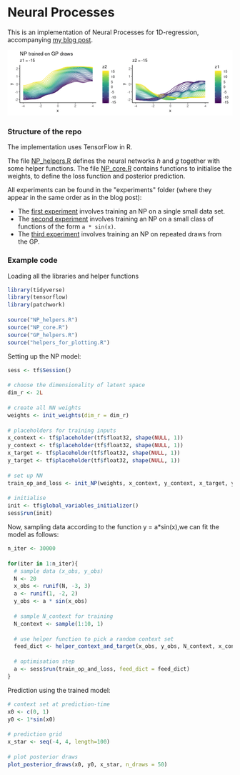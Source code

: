 # Neural Processes

This is an implementation of Neural Processes for 1D-regression, accompanying [my blog post](https://kasparmartens.rbind.io/post/np/). 

![](fig/NP_banner.gif)

### Structure of the repo

The implementation uses TensorFlow in R. 

The file [NP_helpers.R](https://github.com/kasparmartens/NeuralProcesses/blob/master/NP_helpers.R) defines the neural networks $h$ and $g$ together with some helper functions. The file [NP_core.R](https://github.com/kasparmartens/NeuralProcesses/blob/master/NP_core.R) contains functions to initialise the weights, to define the loss function and posterior prediction. 

All experiments can be found in the "experiments" folder (where they appear in the same order as in the blog post): 

* The [first experiment](https://github.com/kasparmartens/NeuralProcesses/blob/master/experiments/1_experiment.R) involves training an NP on a single small data set. 
* The [second experiment](https://github.com/kasparmartens/NeuralProcesses/blob/master/experiments/2_experiment.R) involves training an NP on a small class of functions of the form `a * sin(x)`.
* The [third experiment](https://github.com/kasparmartens/NeuralProcesses/blob/master/experiments/3_experiment.R) involves training an NP on repeated draws from the GP.


### Example code

Loading all the libraries and helper functions

```R
library(tidyverse)
library(tensorflow)
library(patchwork)

source("NP_helpers.R")
source("NP_core.R")
source("GP_helpers.R")
source("helpers_for_plotting.R")
```

Setting up the NP model: 

```R
sess <- tf$Session()

# choose the dimensionality of latent space
dim_r <- 2L

# create all NN weights
weights <- init_weights(dim_r = dim_r)

# placeholders for training inputs
x_context <- tf$placeholder(tf$float32, shape(NULL, 1))
y_context <- tf$placeholder(tf$float32, shape(NULL, 1))
x_target <- tf$placeholder(tf$float32, shape(NULL, 1))
y_target <- tf$placeholder(tf$float32, shape(NULL, 1))

# set up NN
train_op_and_loss <- init_NP(weights, x_context, y_context, x_target, y_target, learning_rate = 0.01)

# initialise
init <- tf$global_variables_initializer()
sess$run(init)

```

Now, sampling data according to the function y = a*sin(x),we can fit the model as follows:

```R
n_iter <- 30000

for(iter in 1:n_iter){
  # sample data (x_obs, y_obs)
  N <- 20
  x_obs <- runif(N, -3, 3)
  a <- runif(1, -2, 2)
  y_obs <- a * sin(x_obs)
  
  # sample N_context for training
  N_context <- sample(1:10, 1)
  
  # use helper function to pick a random context set
  feed_dict <- helper_context_and_target(x_obs, y_obs, N_context, x_context, y_context, x_target, y_target)
  
  # optimisation step
  a <- sess$run(train_op_and_loss, feed_dict = feed_dict)
}
```

Prediction using the trained model:

```R
# context set at prediction-time
x0 <- c(0, 1)
y0 <- 1*sin(x0)

# prediction grid
x_star <- seq(-4, 4, length=100)

# plot posterior draws
plot_posterior_draws(x0, y0, x_star, n_draws = 50)

```

